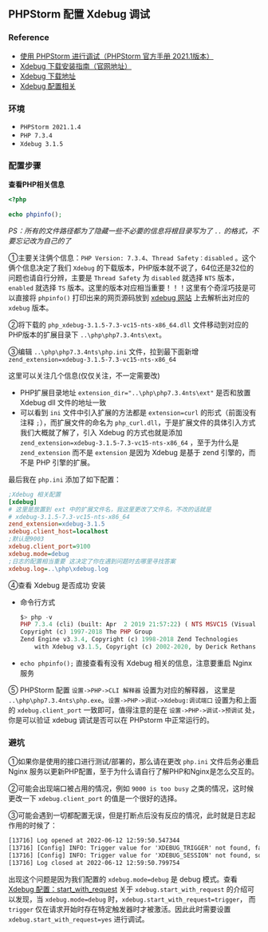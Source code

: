 ## PHPStorm 配置 Xdebug 调试

### Reference

+ [使用 PHPStorm 进行调试（PHPStorm 官方手册 2021.1版本）](https://www.jetbrains.com/help/phpstorm/2021.2/debugging-with-phpstorm-ultimate-guide.html)
+ [Xdebug 下载安装指南（官网地址）](https://xdebug.org/docs/install)
+ [Xdebug 下载地址 ](https://xdebug.org/download)
+ [Xdebug 配置相关](https://xdebug.org/docs/all_settings)

### 环境

+ `PHPStorm 2021.1.4`
+ `PHP 7.3.4`
+ `Xdebug 3.1.5`

### 配置步骤

**查看PHP相关信息**

```php
<?php
	
echo phpinfo();
```

*PS：所有的文件路径都为了隐藏一些不必要的信息将根目录写为了 `..` 的格式，不要忘记改为自己的了*



①主要关注俩个信息：`PHP Version: 7.3.4`、`Thread Safety：disabled` 。这个俩个信息决定了我们 `Xdebug` 的下载版本，PHP版本就不说了，64位还是32位的问题也请自行分辨，主要是 `Thread Safety` 为 `disabled` 就选择 `NTS` 版本，`enabled` 就选择 `TS` 版本。这里的版本对应相当重要！！！这里有个奇淫巧技是可以直接将 `phpinfo()` 打印出来的网页源码放到 [xdebug 网站](https://xdebug.org/wizard) 上去解析出对应的 `xdebug` 版本。



②将下载的 `php_xdebug-3.1.5-7.3-vc15-nts-x86_64.dll` 文件移动到对应的PHP版本的扩展目录下 `..\php\php7.3.4nts\ext`。



③编辑 `..\php\php7.3.4nts\php.ini` 文件，拉到最下面新增 `zend_extension=xdebug-3.1.5-7.3-vc15-nts-x86_64`

这里可以关注几个信息(仅仅关注，不一定需要改)

+ PHP扩展目录地址 `extension_dir="..\php\php7.3.4nts\ext"` 是否和放置 Xdebug dll 文件的地址一致
+ 可以看到 `ini` 文件中引入扩展的方法都是 `extension=curl` 的形式（前面没有注释 `;`），而扩展文件的命名为 `php_curl.dll`，于是扩展文件的具体引入方式我们大概就了解了，引入 Xdebug 的方式也就是添加 `zend_extension=xdebug-3.1.5-7.3-vc15-nts-x86_64` ，至于为什么是 `zend_extension` 而不是 `extension` 是因为 Xdebug 是基于 zend 引擎的，而不是 PHP 引擎的扩展。

最后我在 `php.ini` 添加了如下配置：

```ini
;Xdebug 相关配置
[xdebug]
# 这里是放置到 ext 中的扩展文件名，我这里更改了文件名，不改的话就是
# xdebug-3.1.5-7.3-vc15-nts-x86_64
zend_extension=xdebug-3.1.5		
xdebug.client_host=localhost
;默认是9003
xdebug.client_port=9100
xdebug.mode=debug
;日志的配置相当重要 这决定了你在遇到问题时去哪里寻找答案
xdebug.log=..\php\xdebug.log
```



④查看 Xdebug 是否成功 安装

+ 命令行方式

  ```php
  $> php -v
  PHP 7.3.4 (cli) (built: Apr  2 2019 21:57:22) ( NTS MSVC15 (Visual C++ 2017) x64 )
  Copyright (c) 1997-2018 The PHP Group
  Zend Engine v3.3.4, Copyright (c) 1998-2018 Zend Technologies
      with Xdebug v3.1.5, Copyright (c) 2002-2020, by Derick Rethans	# 可以看到 Xdebug 扩展已经成功加载
  ```

+ `echo phpinfo();` 直接查看有没有 Xdebug 相关的信息，注意要重启 Nginx 服务



⑤ PHPStorm 配置 `设置->PHP->CLI 解释器` 设置为对应的解释器， 这里是 `..\php\php7.3.4nts\php.exe`。`设置->PHP->调试->Xdebug:调试端口` 设置为和上面的 `xdebug.client_port` 一致即可，值得注意的是在 `设置->PHP->调试->预调试` 处，你是可以验证 xdebug 调试是否可以在 PHPstorm 中正常运行的。



### 避坑

①如果你是使用的接口进行测试/部署的，那么请在更改 `php.ini` 文件后务必重启 Nginx 服务以更新PHP配置，至于为什么请自行了解PHP和Nginx是怎么交互的。

②可能会出现端口被占用的情况，例如 `9000 is too busy` 之类的情况，这时候更改一下 `xdebug.client_port` 的值是一个很好的选择。

③可能会遇到一切都配置无误，但是打断点后没有反应的情况，此时就是日志起作用的时候了：

```tex
[13716] Log opened at 2022-06-12 12:59:50.547344
[13716] [Config] INFO: Trigger value for 'XDEBUG_TRIGGER' not found, falling back to 'XDEBUG_SESSION'
[13716] [Config] INFO: Trigger value for 'XDEBUG_SESSION' not found, so not activating
[13716] Log closed at 2022-06-12 12:59:50.799754
```

出现这个问题是因为我们配置的 `xdebug.mode=debug` 是 debug 模式。查看 [Xdebug 配置：start_with_request](https://xdebug.org/docs/all_settings#start_with_request) 关于 `xdebug.start_with_request` 的介绍可以发现，当 `xdebug.mode=debug` 时，`xdebug.start_with_request=trigger`， 而 `trigger` 仅在请求开始时存在特定触发器时才被激活。因此此时需要设置 `xdebug.start_with_request=yes` 进行调试。

























